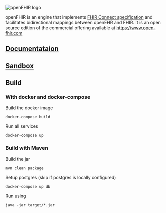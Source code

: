 
![openFHIR logo](https://open-fhir.com/images/openFIHR-logo-color-dark-horizontal-1.svg)

openFHIR is an engine that implements [FHIR Connect specification](https://github.com/better-care/fhir-connect-mapping-spec) and facilitates bidirectional mappings between openEHR and FHIR.
It is an open source edition of the commercial offering available at https://www.open-fhir.com

## [Documentataion](https://open-fhir.com/documentation/index.html)
## [Sandbox](https://sandbox.open-fhir.com/)

## Build
### With docker and docker-compose

Build the docker image
```
docker-compose build
```

Run all services
```
docker-compose up
```

### Build with Maven
Build the jar
```
mvn clean package
```

Setup postgres (skip if postgres is locally configured)
```
docker-compose up db
```

Run using
```
java -jar target/*.jar
```

